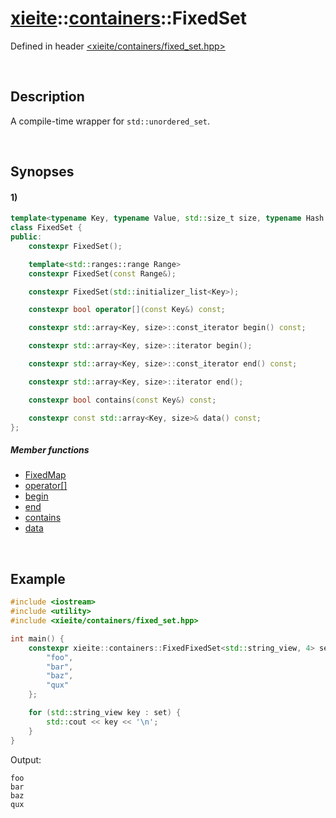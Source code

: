 # [xieite](../../xieite.md)\:\:[containers](../../containers.md)\:\:FixedSet
Defined in header [<xieite/containers/fixed_set.hpp>](../../../include/xieite/containers/fixed_set.hpp)

&nbsp;

## Description
A compile-time wrapper for `std::unordered_set`.

&nbsp;

## Synopses
#### 1)
```cpp
template<typename Key, typename Value, std::size_t size, typename Hash = std::hash<Key>, typename KeyEqual = std::equal_to<Key>, typename Allocator = std::allocator<Key>>
class FixedSet {
public:
    constexpr FixedSet();

    template<std::ranges::range Range>
    constexpr FixedSet(const Range&);

    constexpr FixedSet(std::initializer_list<Key>);

    constexpr bool operator[](const Key&) const;

    constexpr std::array<Key, size>::const_iterator begin() const;

    constexpr std::array<Key, size>::iterator begin();

    constexpr std::array<Key, size>::const_iterator end() const;

    constexpr std::array<Key, size>::iterator end();

    constexpr bool contains(const Key&) const;

    constexpr const std::array<Key, size>& data() const;
};
```
##### Member functions
- [FixedMap](./structures/set/1/operators/constructor.md)
- [operator\[\]](./structures/set/1/operators/array_subscript.md)
- [begin](./structures/set/1/begin.md)
- [end](./structures/set/1/end.md)
- [contains](./structures/set/1/contains.md)
- [data](./structures/set/1/data.md)

&nbsp;

## Example
```cpp
#include <iostream>
#include <utility>
#include <xieite/containers/fixed_set.hpp>

int main() {
    constexpr xieite::containers::FixedFixedSet<std::string_view, 4> set {
        "foo",
        "bar",
        "baz",
        "qux"
    };

    for (std::string_view key : set) {
        std::cout << key << '\n';
    }
}
```
Output:
```
foo
bar
baz
qux
```
